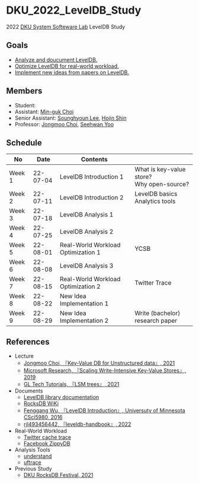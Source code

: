 # DKU_2022_LevelDB_Study
2022 [DKU System Softeware Lab](https://sslab.dankook.ac.kr/) LevelDB Study

## Goals
* [Analyze and doucument LevelDB.](./analysis/README.md)
* [Optimize LevelDB for real-world workload.](./optimization/README.md)
* [Implement new ideas from papers on LevelDB.](./new_implementation/README.md)

## Members
* Student:
* Assistant: [Min-guk Choi](https://github.com/korea-choi)
* Senior Assistant: [Sounghyoun Lee](https://github.com/shl812), [Hojin Shin](https://github.com/shinhojin)
* Professor: [Jongmoo Choi](http://embedded.dankook.ac.kr/~choijm/), [Seehwan Yoo](https://sites.google.com/site/dkumobileos/members/seehwanyoo)

## Schedule
|No|Date|Contents||
|--|--|--|--|
|Week 1|22-07-04|LevelDB Introduction 1|What is key-value store? </br> Why open-source?|
|Week 2|22-07-11|LevelDB Introduction 2|LevelDB basics </br>Analytics tools|
|Week 3|22-07-18|LevelDB Analysis 1||
|Week 4|22-07-25|LevelDB Analysis 2||
|Week 5|22-08-01|Real-World Workload Optimization 1|YCSB|
|Week 6|22-08-08|LevelDB Analysis 3||
|Week 7|22-08-15|Real-World Workload Optimization 2|Twitter Trace|
|Week 8|22-08-22|New Idea Implementation 1||
|Week 9|22-08-29|New Idea Implementation 2|Write (bachelor) research paper|

## References
* Lecture
  - [Jongmoo Choi, 『Key-Value DB for Unstructured data』, 2021](https://mooc.dankook.ac.kr/courses/61d537a3b6b71841651153b3)
  - [Microsoft Research, 『Scaling Write-Intensive Key-Value Stores』, 2019](https://www.youtube.com/watch?v=b6SI8VbcT4w)
  - [GL Tech Tutorials, 『LSM trees』, 2021](https://youtube.com/playlist?list=PLRNjlOFk-f0lJJZVoSAmcwZgVtp64tXaX)
* Documents
  - [LevelDB library documentation](https://github.com/google/leveldb/blob/main/doc/index.md)
  - [RocksDB WiKi](https://github.com/facebook/rocksdb/wiki)
  - [Fenggang Wu, 『LevelDB Introduction』, Universuty of Minnesota CSci5980, 2016](https://www-users.cselabs.umn.edu/classes/Spring-2020/csci5980/index.php?page=presentation)
  - [rjl493456442, 『leveldb-handbook』, 2022](https://github.com/rjl493456442/leveldb-handbook)
* Real-World Workload
  - [Twitter cache trace](https://github.com/twitter/cache-trace)
  - [Facebook ZippyDB](https://github.com/facebook/rocksdb/wiki/RocksDB-Trace%2C-Replay%2C-Analyzer%2C-and-Workload-Generation)
* Analysis Tools
  - [understand](https://licensing.scitools.com/download)
  - [uftrace](https://github.com/namhyung/uftrace)
* Previous Study
  - [DKU RocksDB Festival, 2021](https://github.com/DKU-StarLab/RocksDB_Festival)
